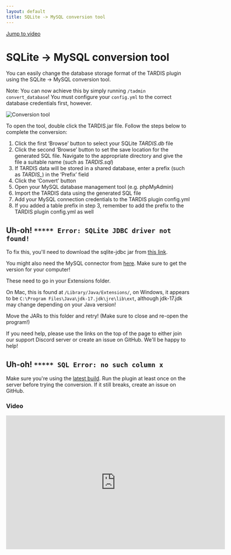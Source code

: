 ```yaml
---
layout: default
title: SQLite -> MySQL conversion tool
---
```


[Jump to video](#video)

# SQLite -\> MySQL conversion tool

You can easily change the database storage format of the TARDIS plugin using the SQLite -\> MySQL conversion tool.

Note: You can now achieve this by simply running `/tadmin convert_database`! You must configure your `config.yml` to the
correct database credentials first, however.

![Conversion tool](images/docs/conversion_tool.png)

To open the tool, double click the TARDIS.jar file. Follow the steps below to complete the conversion:

1. Click the first ‘Browse’ button to select your SQLite _TARDIS.db_ file
2. Click the second ‘Browse’ button to set the save location for the generated SQL file. Navigate to the appropriate
   directory and give the file a suitable name (such as _TARDIS.sql_)
3. If TARDIS data will be stored in a shared database, enter a prefix (such as _TARDIS\__) in the ‘Prefix’ field
4. Click the ‘Convert’ button
5. Open your MySQL database management tool (e.g. phpMyAdmin)
6. Import the TARDIS data using the generated SQL file
7. Add your MySQL connection credentials to the TARDIS plugin config.yml
8. If you added a table prefix in step 3, remember to add the prefix to the TARDIS plugin config.yml as well

## Uh-oh! `***** Error: SQLite JDBC driver not found!`

To fix this, you'll need to download the sqlite-jdbc jar
from [this link](https://github.com/xerial/sqlite-jdbc/releases).

You might also need the MySQL connector from [here](https://dev.mysql.com/downloads/connector/j/). Make sure to get the
version for your computer!

These need to go in your Extensions folder.

On Mac, this is found at `/Library/Java/Extensions/`, on Windows, it appears to
be `C:\Program Files\Java\jdk-17.jdk\jre\lib\ext`, although jdk-17.jdk may change depending on your Java version!

Move the JARs to this folder and retry! (Make sure to close and re-open the program!)

If you need help, please use the links on the top of the page to either join our support Discord server or create an
issue on GitHub. We'll be happy to help!

## Uh-oh! `***** SQL Error: no such column x`

Make sure you're using the [latest build](http://tardisjenkins.duckdns.org:8080/job/TARDIS/lastSuccessfulBuild/). 
Run the plugin at least once on the server before trying the conversion.
If it still breaks, create an issue on GitHub.

### Video

<iframe src="https://player.vimeo.com/video/139174559" width="600" height="366" frameborder="0" webkitallowfullscreen mozallowfullscreen allowfullscreen></iframe>
